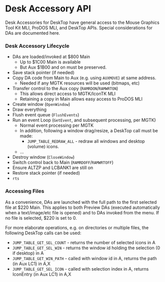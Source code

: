 # Desk Accessory API

Desk Accessories for DeskTop have general access to the Mouse Graphics
Tool Kit MLI, ProDOS MLI, and DeskTop APIs. Special considerations for
DAs are documented here.

### Desk Accessory Lifecycle

* DAs are loaded/invoked at $800 Main
  * Up to $1C00 Main is available
  * But Aux $1B00 and on must be preserved.
* Save stack pointer (if needed)
* Copy DA code from Main to Aux (e.g. using `AUXMOVE`) at same address.
  * Needed if any MGTK resources will be used (bitmaps, etc)
* Transfer control to the Aux copy (`RAMRDON`/`RAMWRTON`)
  * This allows direct access to MGTK/IconTK MLI
  * Retaining a copy in Main allows easy access to ProDOS MLI
* Create window (`OpenWindow`)
* Draw everything
* Flush event queue (`FlushEvents`)
* Run an event Loop (`GetEvent`, and subsequent processing, per MGTK)
  * Normal event processing per MGTK
  * In addition, following a window drag/resize, a DeskTop call must be made:
     * `JUMP_TABLE_REDRAW_ALL` - redraw all windows and desktop (volume) icons.
  * ...
* Destroy window (`CloseWindow`)
* Switch control back to Main (`RAMRDOFF`/`RAMWRTOFF`)
* Ensure ALTZP and LCBANK1 are still on
* Restore stack pointer (if needed)
* `rts`

### Accessing Files

As a convenience, DAs are launched with the full path to the first
selected file at $220 Main. This applies to both Preview DAs (executed
automatically when a text/image/etc file is opened) and to DAs invoked
from the menu. If no file is selected, $220 is set to 0.

For more elaborate operations, e.g. on directories or multiple files,
the following DeskTop calls can be used:

* `JUMP_TABLE_GET_SEL_COUNT` - returns the number of selected icons in A
* `JUMP_TABLE_GET_SEL_WIN` - returns the window id holding the selection (0 if desktop) in A
* `JUMP_TABLE_GET_WIN_PATH` - called with window id in A, returns the path (in Aux LC1) in A,X
* `JUMP_TABLE_GET_SEL_ICON` - called with selection index in A, returns IconEntry (in Aux LC1) in A,X
